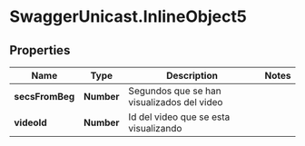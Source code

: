 # SwaggerUnicast.InlineObject5

## Properties

Name | Type | Description | Notes
------------ | ------------- | ------------- | -------------
**secsFromBeg** | **Number** | Segundos que se han visualizados del video | 
**videoId** | **Number** | Id del video que se esta visualizando | 


